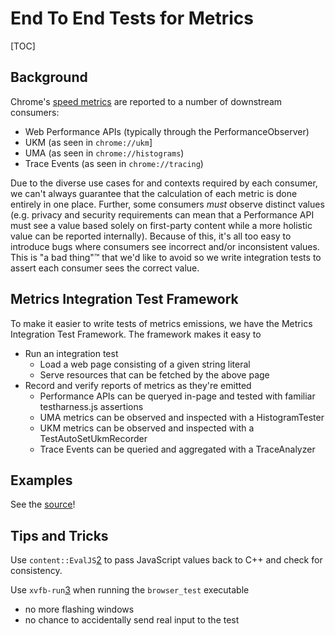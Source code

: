 # End To End Tests for Metrics

[TOC]

## Background
Chrome's [speed metrics](1) are reported to a number of downstream consumers:
- Web Performance APIs (typically through the PerformanceObserver)
- UKM (as seen in `chrome://ukm`]
- UMA (as seen in `chrome://histograms`)
- Trace Events (as seen in `chrome://tracing`)

Due to the diverse use cases for and contexts required by each consumer, we
can't always guarantee that the calculation of each metric is done entirely in
one place. Further, some consumers _must_ observe distinct values (e.g. privacy
and security requirements can mean that a Performance API must see a value
based solely on first-party content while a more holistic value can be reported
internally). Because of this, it's all too easy to introduce bugs where
consumers see incorrect and/or inconsistent values. This is "a bad thing"™ that
we'd like to avoid so we write integration tests to assert each consumer sees
the correct value.

## Metrics Integration Test Framework
To make it easier to write tests of metrics emissions, we have the Metrics
Integration Test Framework. The framework makes it easy to
- Run an integration test
  - Load a web page consisting of a given string literal
  - Serve resources that can be fetched by the above page
- Record and verify reports of metrics as they're emitted
  - Performance APIs can be queryed in-page and tested with familiar
    testharness.js assertions
  - UMA metrics can be observed and inspected with a HistogramTester
  - UKM metrics can be observed and inspected with a TestAutoSetUkmRecorder
  - Trace Events can be queried and aggregated with a TraceAnalyzer

## Examples
See the [source](metric_browsertest.cc)!

## Tips and Tricks
Use `content::EvalJS`[2] to pass JavaScript values back to C++ and check for
consistency.

Use `xvfb-run`[3] when running the `browser_test` executable
- no more flashing windows
- no chance to accidentally send real input to the test

[1]: https://docs.google.com/document/d/1Ww487ZskJ-xBmJGwPO-XPz_QcJvw-kSNffm0nPhVpj8/edit?usp=sharing
[2]: /content/public/test/browser_test_utils.h
[3]: https://manpages.debian.org/testing/xvfb/xvfb-run.1.en.html
